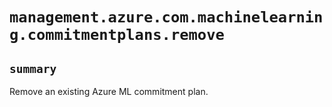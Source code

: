 # `management.azure.com.machinelearning.commitmentplans.remove`

## `summary`
Remove an existing Azure ML commitment plan.


